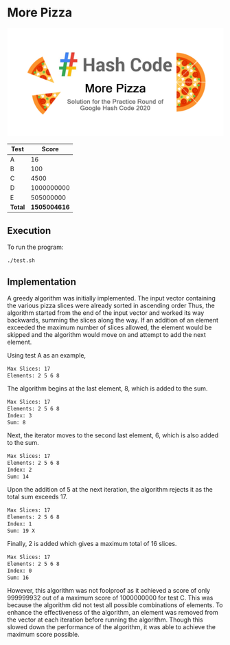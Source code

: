 # More Pizza

![alt text](https://raw.githubusercontent.com/cwlroda/Google-Hash-Code-2020/master/Practice%20Problem/images/More%20Pizza.jpg "More Pizza")

| Test | Score      |
| ---- | ---------- |
| A    | 16         |
| B    | 100        |
| C    | 4500       |
| D    | 1000000000 |
| E    | 505000000  |
| **Total** | **1505004616**  |

## Execution
To run the program:
```
./test.sh
```

## Implementation
A greedy algorithm was initially implemented. The input vector containing the various pizza slices were already sorted in ascending order Thus, the algorithm started from the end of the input vector and worked its way backwards, summing the slices along the way. If an addition of an element exceeded the maximum number of slices allowed, the element would be skipped and the algorithm would move on and attempt to add the next element.

Using test A as an example,

```
Max Slices: 17
Elements: 2 5 6 8
```

The algorithm begins at the last element, 8, which is added to the sum.

```
Max Slices: 17
Elements: 2 5 6 8
Index: 3
Sum: 8
```

Next, the iterator moves to the second last element, 6, which is also added to the sum.

```
Max Slices: 17
Elements: 2 5 6 8
Index: 2
Sum: 14
```

Upon the addition of 5 at the next iteration, the algorithm rejects it as the total sum exceeds 17.

```
Max Slices: 17
Elements: 2 5 6 8
Index: 1
Sum: 19 X
```

Finally, 2 is added which gives a maximum total of 16 slices.

```
Max Slices: 17
Elements: 2 5 6 8
Index: 0
Sum: 16
```

However, this algorithm was not foolproof as it achieved a score of only 999999932 out of a maximum score of 1000000000 for test C. This was because the algorithm did not test all possible combinations of elements. To enhance the effectiveness of the algorithm, an element was removed from the vector at each iteration before running the algorithm. Though this slowed down the performance of the algorithm, it was able to achieve the maximum score possible.
